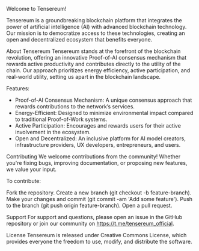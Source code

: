 Welcome to Tensereum!

Tensereum is a groundbreaking blockchain platform that integrates the power of artificial intelligence (AI) with advanced blockchain technology. 
Our mission is to democratize access to these technologies, creating an open and decentralized ecosystem that benefits everyone.

About Tensereum
Tensereum stands at the forefront of the blockchain revolution, offering an innovative Proof-of-AI consensus mechanism that rewards active productivity and contributes directly to the utility of the chain. 
Our approach prioritizes energy efficiency, active participation, and real-world utility, setting us apart in the blockchain landscape.

Features:
- Proof-of-AI Consensus Mechanism: A unique consensus approach that rewards contributions to the network’s services.
- Energy-Efficient: Designed to minimize environmental impact compared to traditional Proof-of-Work systems.
- Active Participation: Encourages and rewards users for their active involvement in the ecosystem.
- Open and Decentralized: An inclusive platform for AI model creators, infrastructure providers, UX developers, entrepreneurs, and users.

Contributing
We welcome contributions from the community! Whether you're fixing bugs, improving documentation, or proposing new features, we value your input.

To contribute:

Fork the repository.
Create a new branch (git checkout -b feature-branch).
Make your changes and commit (git commit -am 'Add some feature').
Push to the branch (git push origin feature-branch).
Open a pull request.

Support
For support and questions, please open an issue in the GitHub repository or join our community on https://t.me/tensereum_official.

License
Tensereum is released under Creative Commons License, which provides everyone the freedom to use, modify, and distribute the software.
